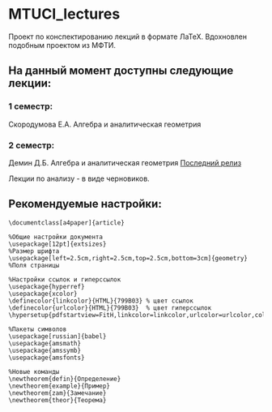 # MTUCI_lectures
Проект по конспектированию лекций в формате ЛаТеХ. Вдохновлен подобным проектом из МФТИ.

## На данный момент доступны следующие лекции:

### 1 семестр:
Скородумова Е.А. Алгебра и аналитическая геометрия

### 2 семестр:
Демин Д.Б. Алгебра и аналитическая геометрия
[Последний релиз](https://github.com/DarkL0gos/MTUCI_lectures/releases/latest/download/Dyomin_Algebra.pdf)

Лекции по анализу - в виде черновиков.

## Рекомендуемые настройки: 
```
\documentclass[a4paper]{article}

%Общие настройки документа
\usepackage[12pt]{extsizes}                                         %Размер шрифта
\usepackage[left=2.5cm,right=2.5cm,top=2.5cm,bottom=3cm]{geometry}  %Поля страницы

%Настройки ссылок и гиперссылок
\usepackage{hyperref}                 
\usepackage{xcolor}
\definecolor{linkcolor}{HTML}{799B03} % цвет ссылок
\definecolor{urlcolor}{HTML}{799B03}  % цвет гиперссылок
\hypersetup{pdfstartview=FitH,linkcolor=linkcolor,urlcolor=urlcolor,colorlinks=true}

%Пакеты символов
\usepackage[russian]{babel}           
\usepackage{amsmath}
\usepackage{amssymb}
\usepackage{amsfonts}

%Новые команды 
\newtheorem{defin}{Определение}
\newtheorem{example}{Пример}
\newtheorem{zam}{Замечание}
\newtheorem{theor}{Теорема}

```

